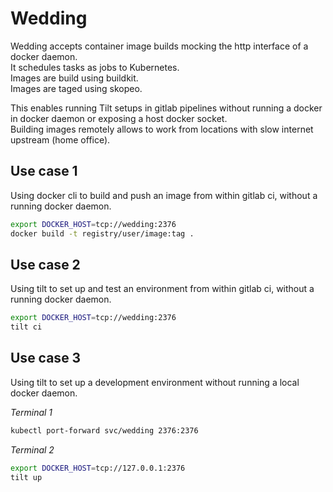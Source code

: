 # Wedding

Wedding accepts container image builds mocking the http interface of a docker daemon.\
It schedules tasks as jobs to Kubernetes.\
Images are build using buildkit.\
Images are taged using skopeo.

This enables running Tilt setups in gitlab pipelines without running a docker in docker daemon or exposing a host docker socket.\
Building images remotely allows to work from locations with slow internet upstream (home office).

## Use case 1

Using docker cli to build and push an image from within gitlab ci, without a running docker daemon.

``` bash
export DOCKER_HOST=tcp://wedding:2376
docker build -t registry/user/image:tag .
```

## Use case 2

Using tilt to set up and test an environment from within gitlab ci, without a running docker daemon.

``` bash
export DOCKER_HOST=tcp://wedding:2376
tilt ci
```

## Use case 3

Using tilt to set up a development environment without running a local docker daemon.

_Terminal 1_
``` bash
kubectl port-forward svc/wedding 2376:2376
```

_Terminal 2_
``` bash
export DOCKER_HOST=tcp://127.0.0.1:2376
tilt up
```
